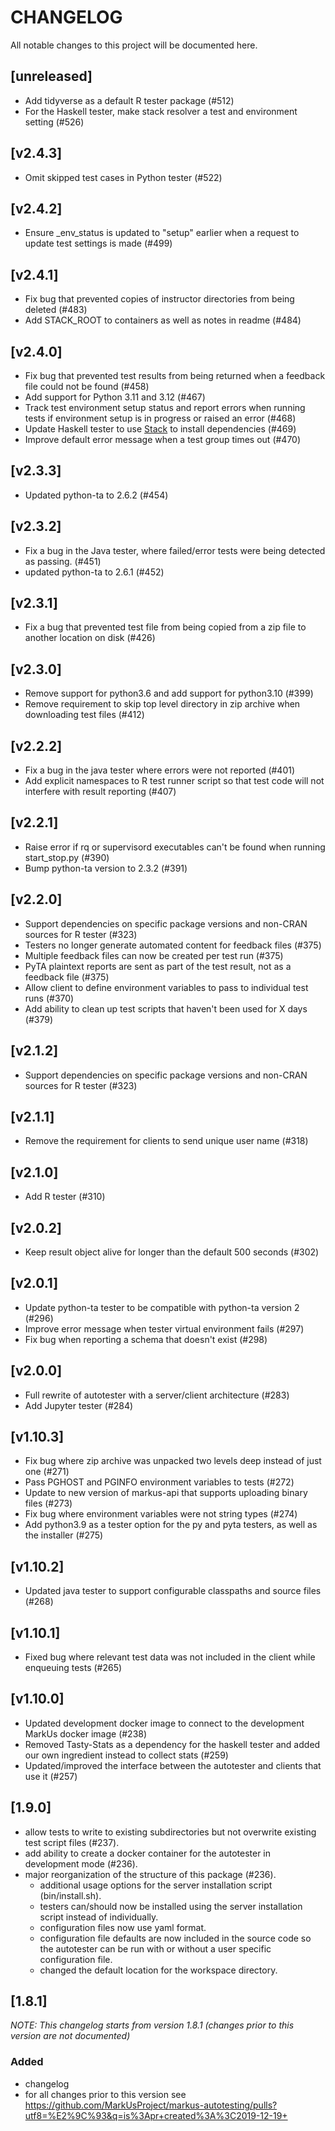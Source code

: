 # CHANGELOG
All notable changes to this project will be documented here.

## [unreleased]
- Add tidyverse as a default R tester package (#512)
- For the Haskell tester, make stack resolver a test and environment setting (#526)

## [v2.4.3]
- Omit skipped test cases in Python tester (#522)

## [v2.4.2]
- Ensure _env_status is updated to "setup" earlier when a request to update test settings is made (#499)

## [v2.4.1]
- Fix bug that prevented copies of instructor directories from being deleted (#483)
- Add STACK_ROOT to containers as well as notes in readme (#484)

## [v2.4.0]
- Fix bug that prevented test results from being returned when a feedback file could not be found (#458)
- Add support for Python 3.11 and 3.12 (#467)
- Track test environment setup status and report errors when running tests if environment setup is in progress or raised an error (#468)
- Update Haskell tester to use [Stack](https://docs.haskellstack.org/en/stable/) to install dependencies (#469)
- Improve default error message when a test group times out (#470)

## [v2.3.3]
- Updated python-ta to 2.6.2 (#454)

## [v2.3.2]
- Fix a bug in the Java tester, where failed/error tests were being detected as passing. (#451)
- updated python-ta to 2.6.1 (#452)

## [v2.3.1]
- Fix a bug that prevented test file from being copied from a zip file to another location on disk (#426)

## [v2.3.0]
- Remove support for python3.6 and add support for python3.10 (#399)
- Remove requirement to skip top level directory in zip archive when downloading test files (#412)

## [v2.2.2]
- Fix a bug in the java tester where errors were not reported (#401)
- Add explicit namespaces to R test runner script so that test code will not interfere with result reporting (#407)

## [v2.2.1]
- Raise error if rq or supervisord executables can't be found when running start_stop.py (#390)
- Bump python-ta version to 2.3.2 (#391)

## [v2.2.0]
- Support dependencies on specific package versions and non-CRAN sources for R tester (#323)
- Testers no longer generate automated content for feedback files (#375)
- Multiple feedback files can now be created per test run (#375)
- PyTA plaintext reports are sent as part of the test result, not as a feedback file (#375)
- Allow client to define environment variables to pass to individual test runs (#370)
- Add ability to clean up test scripts that haven't been used for X days (#379)

## [v2.1.2]
- Support dependencies on specific package versions and non-CRAN sources for R tester (#323) 

## [v2.1.1]
- Remove the requirement for clients to send unique user name (#318)

## [v2.1.0]
- Add R tester (#310)

## [v2.0.2]
- Keep result object alive for longer than the default 500 seconds (#302)

## [v2.0.1]
- Update python-ta tester to be compatible with python-ta version 2 (#296)
- Improve error message when tester virtual environment fails (#297)
- Fix bug when reporting a schema that doesn't exist (#298)

## [v2.0.0]
- Full rewrite of autotester with a server/client architecture (#283)
- Add Jupyter tester (#284)

## [v1.10.3]
- Fix bug where zip archive was unpacked two levels deep instead of just one (#271) 
- Pass PGHOST and PGINFO environment variables to tests (#272)
- Update to new version of markus-api that supports uploading binary files (#273)
- Fix bug where environment variables were not string types (#274)
- Add python3.9 as a tester option for the py and pyta testers, as well as the installer (#275)

## [v1.10.2]
- Updated java tester to support configurable classpaths and source files (#268)

## [v1.10.1]
- Fixed bug where relevant test data was not included in the client while enqueuing tests (#265)

## [v1.10.0]
- Updated development docker image to connect to the development MarkUs docker image (#238)
- Removed Tasty-Stats as a dependency for the haskell tester and added our own ingredient instead to collect stats (#259)
- Updated/improved the interface between the autotester and clients that use it (#257)


## [1.9.0]
- allow tests to write to existing subdirectories but not overwrite existing test script files (#237).
- add ability to create a docker container for the autotester in development mode (#236).
- major reorganization of the structure of this package (#236).
    - additional usage options for the server installation script (bin/install.sh).
    - testers can/should now be installed using the server installation script instead of individually.
    - configuration files now use yaml format.
    - configuration file defaults are now included in the source code so the autotester can be run with or without a
      user specific configuration file.
    - changed the default location for the workspace directory.

## [1.8.1]
_NOTE: This changelog starts from version 1.8.1 (changes prior to this version are not documented)_
### Added
- changelog
- for all changes prior to this version see https://github.com/MarkUsProject/markus-autotesting/pulls?utf8=%E2%9C%93&q=is%3Apr+created%3A%3C2019-12-19+
